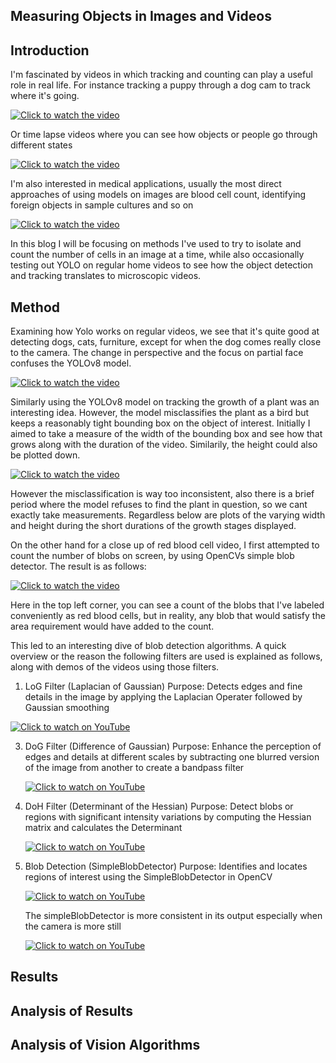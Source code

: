 
## Measuring Objects in Images and Videos 

## Introduction 

I'm fascinated by videos in which tracking and counting can play a useful role in real life. For instance tracking a puppy through a dog cam to track where it's going.

[![Click to watch the video](http://img.youtube.com/vi/Dj5o17kMBDU/0.jpg)](https://youtu.be/Dj5o17kMBDU)

Or time lapse videos where you can see how objects or people go through different states

[![Click to watch the video](https://img.youtube.com/vi/w77zPAtVTuI/0.jpg)](https://youtu.be/w77zPAtVTuI)


I'm also interested in medical applications,  usually the most direct approaches of using models on images are blood cell count, identifying foreign objects in sample cultures and so on

[![Click to watch the video](https://img.youtube.com/vi/RxHTaTmPlwQ/0.jpg)](https://www.youtube.com/watch?v=RxHTaTmPlwQ)

In this blog I will be focusing on methods I've used to try to isolate and count the number of cells in an image at a time, while also occasionally testing out YOLO on regular home videos to see how the object detection and tracking translates to microscopic videos.

## Method

Examining how Yolo works on regular videos, we see that it's quite good at detecting dogs, cats, furniture, except for when the dog comes really close to the camera. The change in perspective and the focus on partial face confuses the YOLOv8 model. 

[![Click to watch the video](https://img.youtube.com/vi/fHGpIKpM9c4/0.jpg)](https://www.youtube.com/watch?v=fHGpIKpM9c4)

Similarly using the YOLOv8 model on tracking the growth of a plant was an interesting idea. However, the model misclassifies the plant as a bird but keeps a reasonably tight bounding box on the object of interest. 
Initially I aimed to take a measure of the width of the bounding box and see how that grows  along with the duration of the video. Similarily, the height could also be plotted down. 


[![Click to watch the video](https://img.youtube.com/vi/iS-svnWWQmo/0.jpg)](https://www.youtube.com/watch?v=iS-svnWWQmo)

However the misclassification is way too inconsistent, also there is a brief period where the model refuses to find the plant in question, so we cant exactly take measurements.
Regardless below are plots of the varying width and height during the short durations of the growth stages displayed. 



On the other hand for a close up of red blood cell video, I first attempted to count the number of blobs on screen, by using OpenCVs simple blob detector. The result is as follows: 


[![Click to watch the video](https://img.youtube.com/vi/RrlAazsjsIE/0.jpg)](https://www.youtube.com/shorts/RrlAazsjsIE)

Here in the top left corner, you can see a count of the blobs that I've labeled conveniently as red blood cells, but in reality, any blob that would satisfy the area requirement would have added to the count. 

This led to an interesting dive of blob detection algorithms. 
A quick overview or the reason the following filters are used is explained as follows, along with demos of the videos using those filters. 

1. LoG Filter (Laplacian of Gaussian)
  Purpose: Detects edges and fine details in the image by applying the Laplacian Operater followed by Gaussian smoothing

[![Click to watch on YouTube](https://img.youtube.com/vi/ux8EbZzRGUw/0.jpg)](https://youtube.com/shorts/ux8EbZzRGUw)


3. DoG Filter (Difference of Gaussian)
   Purpose: Enhance the perception of edges and details at different scales by subtracting one blurred version of the image from another to create a bandpass filter

   [![Click to watch on YouTube](https://img.youtube.com/vi/GdNdzePEB18/0.jpg)](https://youtube.com/shorts/GdNdzePEB18)

    

   
5. DoH Filter (Determinant of the Hessian)
    Purpose: Detect blobs or regions with significant intensity variations by computing the Hessian matrix and calculates the Determinant

   [![Click to watch on YouTube](https://img.youtube.com/vi/x1C6DObc73w/0.jpg)](https://youtube.com/shorts/x1C6DObc73w?feature=share)

7. Blob Detection (SimpleBlobDetector)
   Purpose: Identifies and locates regions of interest using the SimpleBlobDetector in OpenCV

   [![Click to watch on YouTube](https://img.youtube.com/vi/4wuzKxqZRDs/0.jpg)](https://youtube.com/shorts/4wuzKxqZRDs?feature=share)

   The simpleBlobDetector is more consistent in its output especially when the camera is more still
   
   [![Click to watch on YouTube](https://img.youtube.com/vi/RrlAazsjsIE/0.jpg)](https://youtube.com/shorts/RrlAazsjsIE)



   
## Results

## Analysis of Results 


## Analysis of Vision Algorithms

